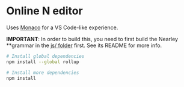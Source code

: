 # Online N editor

Uses [Monaco](https://microsoft.github.io/monaco-editor/) for a VS Code-like
experience.

**IMPORTANT**: In order to build this, you need to first build the Nearley
**grammar in the [js/ folder](../js/) first. See its README for more info.

```sh
# Install global dependencies
npm install --global rollup

# Install more dependencies
npm install
```
